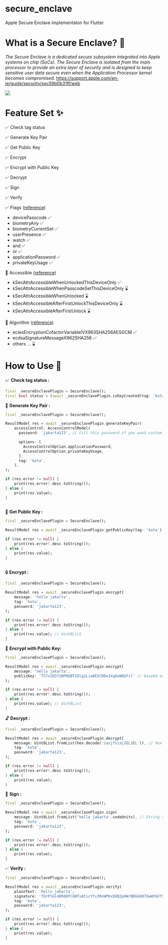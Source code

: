 # secure_enclave

Apple Secure Enclave implementaton for Flutter

# What is a Secure Enclave? 👮
*The Secure Enclave is a dedicated secure subsystem integrated into Apple systems on chip (SoCs). The Secure Enclave is isolated from the main processor to provide an extra layer of security and is designed to keep sensitive user data secure even when the Application Processor kernel becomes compromised.* https://support.apple.com/en-ie/guide/security/sec59b0b31ff/web

[![](https://help.apple.com/assets/6026E7D7748ADA67B165542D/6026E7DA748ADA67B1655435/en_GB/388d8f7e1d4dd8c22d85c87ca9d01622.png)](https://help.apple.com/assets/6026E7D7748ADA67B165542D/6026E7DA748ADA67B1655435/en_GB/388d8f7e1d4dd8c22d85c87ca9d01622.png)

# Feature Set ✨

✅ Check tag status 

✅ Generate Key Pair 

✅ Get Public Key

✅ Encrypt

✅ Encrypt with Public Key

✅ Decrypt

✅ Sign

✅ Verify

✅ Flags ([reference](https://developer.apple.com/documentation/security/secaccesscontrolcreateflags "reference"))
- devicePasscode ✅
- biometryAny ✅
- biometryCurrentSet ✅
- userPresence ✅
- watch ✅
- and ✅
- or ✅
- applicationPassword ✅
- privateKeyUsage ✅

🚧 Accessible ([reference](https://developer.apple.com/documentation/security/keychain_services/keychain_items/item_attribute_keys_and_values "reference"))
- kSecAttrAccessibleWhenUnlockedThisDeviceOnly ✅
- kSecAttrAccessibleWhenPasscodeSetThisDeviceOnly ⌛
- kSecAttrAccessibleWhenUnlocked ⌛
- kSecAttrAccessibleAfterFirstUnlockThisDeviceOnly ⌛
- kSecAttrAccessibleAfterFirstUnlock ⌛

🚧 Algorithm ([reference](https://developer.apple.com/documentation/security/seckeyalgorithm "reference"))
- eciesEncryptionCofactorVariableIVX963SHA256AESGCM ✅
- ecdsaSignatureMessageX962SHA256 ✅
- others ... ⌛

# How to Use 🚀

📈 **Check tag status :**
```dart
final _secureEnclavePlugin = SecureEnclave();
final bool status = (await _secureEnclavePlugin.isKeyCreated(tag: 'kota')).value;
```

🔑 **Generate Key Pair :**
```dart
final _secureEnclavePlugin = SecureEnclave();

ResultModel res = await _secureEnclavePlugin.generateKeyPair(
    accessControl: AccessControlModel(
      password: 'jakarta123', // Fill this password if you want custom pop up dialog of .applicationPassword.

      options: [
        AccessControlOption.applicationPassword,
        AccessControlOption.privateKeyUsage,
      ],
      tag: 'kota',
    ),
);

if (res.error != null) {
	print(res.error!.desc.toString());
} else {
	print(res.value);
}
 
```


📢 **Get Public Key :**
```dart
final _secureEnclavePlugin = SecureEnclave();

ResultModel res = await _secureEnclavePlugin.getPublicKey(tag: 'kota');

if (res.error != null) {
	print(res.error!.desc.toString());
} else {
	print(res.value);
}
 
```

🔒 **Encrypt :**
```dart
final _secureEnclavePlugin = SecureEnclave();

ResultModel res = await _secureEnclavePlugin.encrypt(
    message: 'hello jakarta',
    tag: 'kota',
    password: 'jakarta123',
);

if (res.error != null) {
	print(res.error!.desc.toString());
} else {
	print(res.value); // Uint8List
}
```

🔐 **Encrypt with Public Key:**
```dart
final _secureEnclavePlugin = SecureEnclave();

ResultModel res = await _secureEnclavePlugin.encrypt(
    message: 'hello jakarta',
    publicKey: 'T57xZkDf2WPN8BT2Qlg2LiaBEVCRDw1Xq8aWQQfil' // base64 encode
);

if (res.error != null) {
	print(res.error!.desc.toString());
} else {
	print(res.value); // Uint8List
}
```

🔓 **Decrypt :**
```dart
final _secureEnclavePlugin = SecureEnclave();

ResultModel res = await _secureEnclavePlugin.decrypt(
    message: Uint8List.fromList(hex.decode('iasjfoiaj2EL3EL')), // hex => Uint8List
    tag: 'kota',
    password: 'jakarta123',
);

if (res.error != null) {
	print(res.error!.desc.toString());
} else {
	print(res.value);
}
```

🔏 **Sign :**
```dart
final _secureEnclavePlugin = SecureEnclave();

ResultModel res = await _secureEnclavePlugin.sign(
    message: Uint8List.fromList('hello jakarta'.codeUnits), // String => Uint8List
    tag: 'kota',
    password: 'jakarta123',
);

if (res.error != null) {
	print(res.error!.desc.toString());
} else {
	print(res.value);
}
```

✅ **Verify :**
```dart
final _secureEnclavePlugin = SecureEnclave();

ResultModel res = await _secureEnclavePlugin.verify(
	plainText: 'hello jakarta',
    signature: 'fDrPlGl48R8DPCGNTsAticYfx3RoWPKxEHQ2pHWrBDGk887UwWYGVTSSUj6LciietChBULEs ',
    tag: 'kota',
    password: 'jakarta123',
);

if (res.error != null) {
	print(res.error!.desc.toString());
} else {
	print(res.value);
}
```


